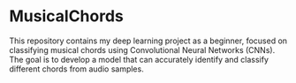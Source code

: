# MusicalChords
This repository contains my deep learning project as a beginner, focused on classifying musical chords using Convolutional Neural Networks (CNNs). The goal is to develop a model that can accurately identify and classify different chords from audio samples.
